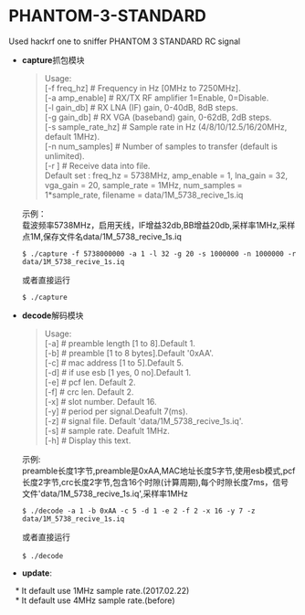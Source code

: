 # PHANTOM-3-STANDARD
Used hackrf one to sniffer PHANTOM 3 STANDARD RC signal

* **capture**抓包模块
	>Usage:  
	[-f freq\_hz] # Frequency in Hz [0MHz to 7250MHz].  
	[-a amp\_enable] # RX/TX RF amplifier 1=Enable, 0=Disable.  
	[-l gain\_db] # RX LNA (IF) gain, 0-40dB, 8dB steps.  
	[-g gain\_db] # RX VGA (baseband) gain, 0-62dB, 2dB steps.  
	[-s sample\_rate\_hz] # Sample rate in Hz (4/8/10/12.5/16/20MHz, default 1MHz).  
	[-n num\_samples] # Number of samples to transfer (default is unlimited).  
	[-r <filename>] # Receive data into file.  
    Default set : freq\_hz = 5738MHz, amp\_enable = 1, lna\_gain = 32, vga\_gain = 20, sample\_rate = 1MHz, num\_samples = 1*sample\_rate, filename = data/1M\_5738\_recive\_1s.iq

	示例：  
	载波频率5738MHz，启用天线，IF增益32db,BB增益20db,采样率1MHz,采样点1M,保存文件名data/1M\_5738\_recive\_1s.iq
    
	`$ ./capture -f 5738000000 -a 1 -l 32 -g 20 -s 1000000 -n 1000000 -r data/1M_5738_recive_1s.iq`
    
	或者直接运行
    
	`$ ./capture`	

* **decode**解码模块

	>Usage:  
	[-a] # preamble length [1 to 8].Default 1.  
	[-b] # preamble [1 to 8 bytes].Default '0xAA'.  
	[-c] # mac address [1 to 5].Default 5.  
	[-d] # if use esb [1 yes, 0 no].Default 1.  
	[-e] # pcf len. Default 2.  
	[-f] # crc len. Default 2.  
	[-x] # slot number. Default 16.  
	[-y] # period per signal.Deafult 7(ms).  
	[-z] # signal file. Default 'data/1M\_5738\_recive\_1s.iq'.  
	[-s] # sample rate. Deafult 1MHz.  
	[-h] # Display this text.  
	
	示例:  
	preamble长度1字节,preamble是0xAA,MAC地址长度5字节,使用esb模式,pcf长度2字节,crc长度2字节,包含16个时隙(计算周期),每个时隙长度7ms，信号文件'data/1M\_5738\_recive\_1s.iq',采样率1MHz
	
	`$ ./decode -a 1 -b 0xAA -c 5 -d 1 -e 2 -f 2 -x 16 -y 7 -z data/1M_5738_recive_1s.iq`
    
	或者直接运行
    
	`$ ./decode`
        
* **update**:

    * It default use 1MHz sample rate.(2017.02.22)  
    * It default use 4MHz sample rate.(before)
